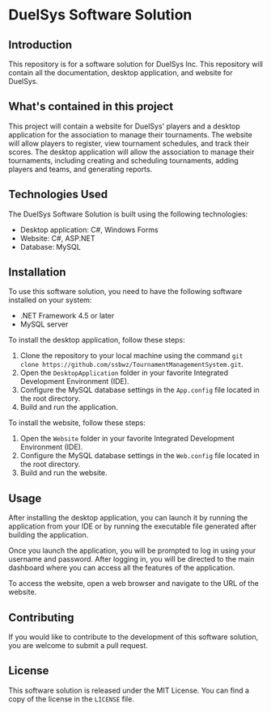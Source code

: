 # DuelSys Software Solution

## Introduction

This repository is for a software solution for DuelSys Inc. This repository will contain all the documentation, desktop application, and website for DuelSys.

## What's contained in this project

This project will contain a website for DuelSys' players and a desktop application for the association to manage their tournaments. The website will allow players to register, view tournament schedules, and track their scores. The desktop application will allow the association to manage their tournaments, including creating and scheduling tournaments, adding players and teams, and generating reports.

## Technologies Used

The DuelSys Software Solution is built using the following technologies:

- Desktop application: C#, Windows Forms
- Website: C#, ASP.NET
- Database: MySQL

## Installation

To use this software solution, you need to have the following software installed on your system:

- .NET Framework 4.5 or later
- MySQL server

To install the desktop application, follow these steps:

1. Clone the repository to your local machine using the command `git clone https://github.com/ssbwz/TournamentManagementSystem.git`.
2. Open the `DesktopApplication` folder in your favorite Integrated Development Environment (IDE).
3. Configure the MySQL database settings in the `App.config` file located in the root directory.
4. Build and run the application.

To install the website, follow these steps:

1. Open the `Website` folder in your favorite Integrated Development Environment (IDE).
2. Configure the MySQL database settings in the `Web.config` file located in the root directory.
3. Build and run the website.

## Usage

After installing the desktop application, you can launch it by running the application from your IDE or by running the executable file generated after building the application.

Once you launch the application, you will be prompted to log in using your username and password. After logging in, you will be directed to the main dashboard where you can access all the features of the application.

To access the website, open a web browser and navigate to the URL of the website.

## Contributing

If you would like to contribute to the development of this software solution, you are welcome to submit a pull request.

## License

This software solution is released under the MIT License. You can find a copy of the license in the `LICENSE` file.
